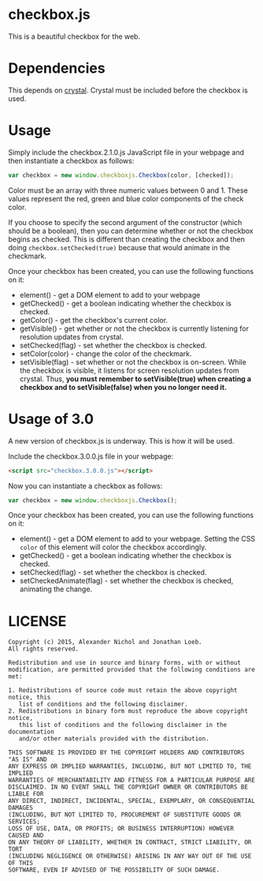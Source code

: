 # checkbox.js

This is a beautiful checkbox for the web.

# Dependencies

This depends on [crystal](https://github.com/unixpickle/crystal). Crystal must be included before the checkbox is used.

# Usage

Simply include the checkbox.2.1.0.js JavaScript file in your webpage and then instantiate a checkbox as follows:

```javascript
var checkbox = new window.checkboxjs.Checkbox(color, [checked]);
```

Color must be an array with three numeric values between 0 and 1. These values represent the red, green and blue color components of the check color.

If you choose to specify the second argument of the constructor (which should be a boolean), then you can determine whether or not the checkbox begins as checked. This is different than creating the checkbox and then doing `checkbox.setChecked(true)` because that would animate in the checkmark.

Once your checkbox has been created, you can use the following functions on it:

 * element() - get a DOM element to add to your webpage
 * getChecked() - get a boolean indicating whether the checkbox is checked.
 * getColor() - get the checkbox's current color.
 * getVisible() - get whether or not the checkbox is currently listening for resolution updates from crystal.
 * setChecked(flag) - set whether the checkbox is checked.
 * setColor(color) - change the color of the checkmark.
 * setVisible(flag) - set whether or not the checkbox is on-screen. While the checkbox is visible, it listens for screen resolution updates from crystal. Thus, **you must remember to setVisible(true) when creating a checkbox and to setVisible(false) when you no longer need it.**

# Usage of 3.0

A new version of checkbox.js is underway. This is how it will be used.

Include the checkbox.3.0.0.js file in your webpage:

```html
<script src="checkbox.3.0.0.js"></script>
```

Now you can instantiate a checkbox as follows:

```javascript
var checkbox = new window.checkboxjs.Checkbox();
```

Once your checkbox has been created, you can use the following functions on it:

 * element() - get a DOM element to add to your webpage. Setting the CSS `color` of this element will color the checkbox accordingly.
 * getChecked() - get a boolean indicating whether the checkbox is checked.
 * setChecked(flag) - set whether the checkbox is checked.
 * setCheckedAnimate(flag) - set whether the checkbox is checked, animating the change.

# LICENSE

```
Copyright (c) 2015, Alexander Nichol and Jonathan Loeb.
All rights reserved.

Redistribution and use in source and binary forms, with or without
modification, are permitted provided that the following conditions are met:

1. Redistributions of source code must retain the above copyright notice, this
   list of conditions and the following disclaimer. 
2. Redistributions in binary form must reproduce the above copyright notice,
   this list of conditions and the following disclaimer in the documentation
   and/or other materials provided with the distribution.

THIS SOFTWARE IS PROVIDED BY THE COPYRIGHT HOLDERS AND CONTRIBUTORS "AS IS" AND
ANY EXPRESS OR IMPLIED WARRANTIES, INCLUDING, BUT NOT LIMITED TO, THE IMPLIED
WARRANTIES OF MERCHANTABILITY AND FITNESS FOR A PARTICULAR PURPOSE ARE
DISCLAIMED. IN NO EVENT SHALL THE COPYRIGHT OWNER OR CONTRIBUTORS BE LIABLE FOR
ANY DIRECT, INDIRECT, INCIDENTAL, SPECIAL, EXEMPLARY, OR CONSEQUENTIAL DAMAGES
(INCLUDING, BUT NOT LIMITED TO, PROCUREMENT OF SUBSTITUTE GOODS OR SERVICES;
LOSS OF USE, DATA, OR PROFITS; OR BUSINESS INTERRUPTION) HOWEVER CAUSED AND
ON ANY THEORY OF LIABILITY, WHETHER IN CONTRACT, STRICT LIABILITY, OR TORT
(INCLUDING NEGLIGENCE OR OTHERWISE) ARISING IN ANY WAY OUT OF THE USE OF THIS
SOFTWARE, EVEN IF ADVISED OF THE POSSIBILITY OF SUCH DAMAGE.
```

